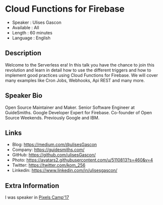 Cloud Functions for Firebase
=================================================

* Speaker   : Ulises Gascon
* Available : All
* Length    : 60 minutes
* Language  : English

Description
-----------

Welcome to the Serverless era! In this talk you have the chance to join this revolution and learn in detail how to use the different triggers and how to implement good practices using Cloud Functions for Firebase. We will cover many examples like Cron Jobs, Webhooks, Api REST and many more.

Speaker Bio
-----------

Open Source Maintainer and Maker. Senior Software Engineer at GuideSmiths. Google Developer Expert for Firebase. Co-founder of Open Source Weekends. Previously Google and IBM.


Links
-----

* Blog: https://medium.com/@ulisesGascon
* Company: https://guidesmiths.com/
* GitHub: https://github.com/ulisesGascon/
* Photo: https://avatars2.githubusercontent.com/u/5110813?s=460&v=4
* Twitter: https://twitter.com/kom_256
* Linkedin: https://www.linkedin.com/in/ulisesgascon/

Extra Information
-----------------

I was speaker in [Pixels Camp'17](https://github.com/PixelsCamp/talks/blob/master/2017/aiy-lets-talk_ulises_gascon_gonzalez.md)
